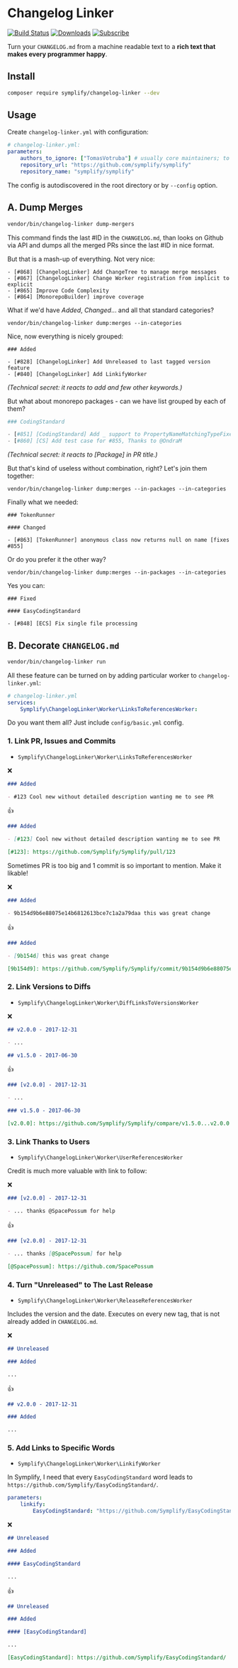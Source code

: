 # Changelog Linker

[![Build Status](https://img.shields.io/travis/Symplify/ChangelogLinker/master.svg?style=flat-square)](https://travis-ci.org/Symplify/ChangelogLinker)
[![Downloads](https://img.shields.io/packagist/dt/symplify/changelog-linker.svg?style=flat-square)](https://packagist.org/packages/symplify/changelog-linker)
[![Subscribe](https://img.shields.io/badge/subscribe-to--releases-green.svg?style=flat-square)](https://libraries.io/packagist/symplify%2Fchangelog-linker)

Turn your `CHANGELOG.md` from a machine readable text to a **rich text that makes every programmer happy**.

## Install

```bash
composer require symplify/changelog-linker --dev
```

## Usage

Create `changelog-linker.yml` with configuration:

```yaml
# changelog-linker.yml:
parameters:
    authors_to_ignore: ["TomasVotruba"] # usually core maintainers; to make external contributors more credit
    repository_url: "https://github.com/symplify/symplify"
    repository_name: "symplify/symplify"
```

The config is autodiscovered in the root directory or by `--config` option.

## A. Dump Merges

```bash
vendor/bin/changelog-linker dump-mergers
```

This command finds the last #ID in the `CHANGELOG.md`, than looks on Github via API and dumps all the merged PRs since the last #ID in nice format.

But that is a mash-up of everything. Not very nice:

```
- [#868] [ChangelogLinker] Add ChangeTree to manage merge messages
- [#867] [ChangelogLinker] Change Worker registration from implicit to explicit
- [#865] Improve Code Complexity
- [#864] [MonorepoBuilder] improve coverage
```

What if we'd have *Added*, *Changed*... and all that standard categories?

```
vendor/bin/changelog-linker dump:merges --in-categories
```

Nice, now everything is nicely grouped:

```
### Added

- [#828] [ChangelogLinker] Add Unreleased to last tagged version feature
- [#840] [ChangelogLinker] Add LinkifyWorker
```

*(Technical secret: it reacts to *add* and few other keywords.)*

But what about monorepo packages - can we have list grouped by each of them?

```php
### CodingStandard

- [#851] [CodingStandard] Add _ support to PropertyNameMatchingTypeFixer
- [#860] [CS] Add test case for #855, Thanks to @OndraM
```

*(Technical secret: it reacts to *[Package]* in PR title.)*

But that's kind of useless without combination, right? Let's join them together:

```
vendor/bin/changelog-linker dump:merges --in-packages --in-categories
```

Finally what we needed:

```
### TokenRunner

#### Changed

- [#863] [TokenRunner] anonymous class now returns null on name [fixes #855]
```

Or do you prefer it the other way?

```
vendor/bin/changelog-linker dump:merges --in-packages --in-categories
```

Yes you can:

```
### Fixed

#### EasyCodingStandard

- [#848] [ECS] Fix single file processing
```

## B. Decorate `CHANGELOG.md`

```bash
vendor/bin/changelog-linker run
```

All these feature can be turned on by adding particular worker to `changelog-linker.yml`:

```yaml
# changelog-linker.yml
services:
    Symplify\ChangelogLinker\Worker\LinksToReferencesWorker:
```

Do you want them all? Just include `config/basic.yml` config.

### 1. Link PR, Issues and Commits

- `Symplify\ChangelogLinker\Worker\LinksToReferencesWorker`

:x:

```markdown
### Added

- #123 Cool new without detailed description wanting me to see PR
```

:+1:

```markdown
### Added

- [#123] Cool new without detailed description wanting me to see PR

[#123]: https://github.com/Symplify/Symplify/pull/123
```

Sometimes PR is too big and 1 commit is so important to mention. Make it likable!

:x:

```markdown
### Added

- 9b154d9b6e88075e14b6812613bce7c1a2a79daa this was great change
```

:+1:

```markdown
### Added

- [9b154d] this was great change

[9b154d9]: https://github.com/Symplify/Symplify/commit/9b154d9b6e88075e14b6812613bce7c1a2a79daa
```

### 2. Link Versions to Diffs

- `Symplify\ChangelogLinker\Worker\DiffLinksToVersionsWorker`

:x:

```markdown
## v2.0.0 - 2017-12-31

- ...

## v1.5.0 - 2017-06-30
```

:+1:

```markdown
### [v2.0.0] - 2017-12-31

- ...

### v1.5.0 - 2017-06-30

[v2.0.0]: https://github.com/Symplify/Symplify/compare/v1.5.0...v2.0.0
```

### 3. Link Thanks to Users

- `Symplify\ChangelogLinker\Worker\UserReferencesWorker`

Credit is much more valuable with link to follow:

:x:

```markdown
### [v2.0.0] - 2017-12-31

- ... thanks @SpacePossum for help
```

:+1:

```markdown
### [v2.0.0] - 2017-12-31

- ... thanks [@SpacePossum] for help

[@SpacePossum]: https://github.com/SpacePossum
```

### 4. Turn "Unreleased" to The Last Release

- `Symplify\ChangelogLinker\Worker\ReleaseReferencesWorker`

Includes the version and the date. Executes on every new tag, that is not already added in `CHANGELOG.md`.

:x:

```markdown
## Unreleased

### Added

...
```

:+1:

```markdown
## v2.0.0 - 2017-12-31

### Added

...
```

### 5. Add Links to Specific Words

- `Symplify\ChangelogLinker\Worker\LinkifyWorker`

In Symplify, I need that every `EasyCodingStandard` word leads to `https://github.com/Symplify/EasyCodingStandard/`.

```yaml
parameters:
    linkify:
        EasyCodingStandard: "https://github.com/Symplify/EasyCodingStandard/"
```

:x:

```markdown
## Unreleased

### Added

#### EasyCodingStandard

...
```

:+1:

```markdown
## Unreleased

### Added

#### [EasyCodingStandard]

...

[EasyCodingStandard]: https://github.com/Symplify/EasyCodingStandard/
```
